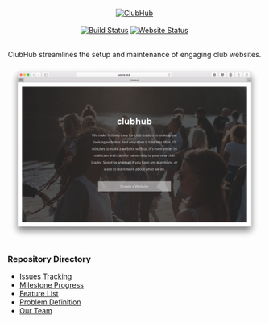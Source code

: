 <div align="center">
    <br>
    <a href="http://www.hubsite.club/"><img src ="https://rawgit.com/Wubbadub/ClubHub/feat/40/polish-readme/assets/clubhub.svg" alt="ClubHub"/></a>
    <br><br>
    <a href="https://travis-ci.org/Wubbadub/ClubHub"><img src ="https://img.shields.io/travis/Wubbadub/ClubHub.svg?branch=develop" alt="Build Status"/></a>
    <a href="http://www.hubsite.club/"><img src ="https://img.shields.io/website-up-down-green-red/http/hubsite.club.svg" alt="Website Status"/></a>
    <br><br>
    <p>ClubHub streamlines the setup and maintenance of engaging club websites.</p>
    <img src ="assets/splash-page.png" alt="Build Status"/>
</div>

### Repository Directory

* [Issues Tracking](https://github.com/Wubbadub/ClubHub/issues)
* [Milestone Progress](https://github.com/Wubbadub/ClubHub/milestones)
* [Feature List](https://github.com/Wubbadub/ClubHub/wiki/Feature-List)
* [Problem Definition](https://github.com/Wubbadub/ClubHub/wiki/Problem-Definition)
* [Our Team](https://github.com/orgs/Wubbadub/people)
